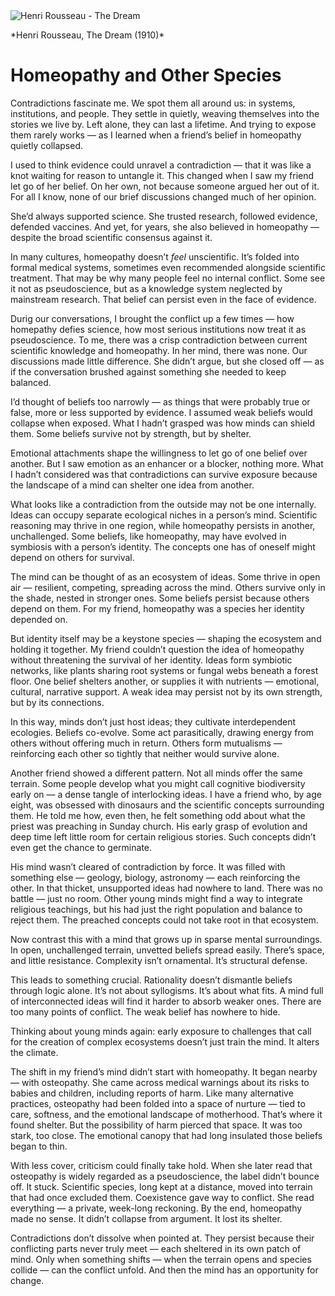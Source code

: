<div class="essay-image">
  <img src="https://pauloabelha.github.io/images/Henri_Rousseau_The_Dream.jpg" alt="Henri Rousseau - The Dream" />
  <p class="caption">*Henri Rousseau, The Dream (1910)*</p>
</div>


# Homeopathy and Other Species

Contradictions fascinate me. We spot them all around us: in systems, institutions, and people. They settle in quietly, weaving themselves into the stories we live by. Left alone, they can last a lifetime. And trying to expose them rarely works — as I learned when a friend’s belief in homeopathy quietly collapsed.

I used to think evidence could unravel a contradiction — that it was like a knot waiting for reason to untangle it. This changed when I saw my friend let go of her belief. On her own, not because someone argued her out of it. For all I know, none of our brief discussions changed much of her opinion.

She’d always supported science. She trusted research, followed evidence, defended vaccines. And yet, for years, she also believed in homeopathy — despite the broad scientific consensus against it.

In many cultures, homeopathy doesn’t *feel* unscientific. It’s folded into formal medical systems, sometimes even recommended alongside scientific treatment. That may be why many people feel no internal conflict. Some see it not as pseudoscience, but as a knowledge system neglected by mainstream research. That belief can persist even in the face of evidence.

Durig our conversations, I brought the conflict up a few times — how homepathy defies science, how most serious institutions now treat it as pseudoscience. To me, there was a crisp contradiction between current scientific knowledge and homeopathy. In her mind, there was none. Our discussions made little difference. She didn’t argue, but she closed off — as if the conversation brushed against something she needed to keep balanced.

I’d thought of beliefs too narrowly — as things that were probably true or false, more or less supported by evidence. I assumed weak beliefs would collapse when exposed. What I hadn’t grasped was how minds can shield them. Some beliefs survive not by strength, but by shelter.

Emotional attachments shape the willingness to let go of one belief over another. But I saw emotion as an enhancer or a blocker, nothing more. What I hadn’t considered was that contradictions can survive exposure because the landscape of a mind can shelter one idea from another.

What looks like a contradiction from the outside may not be one internally. Ideas can occupy separate ecological niches in a person’s mind. Scientific reasoning may thrive in one region, while homeopathy persists in another, unchallenged. Some beliefs, like homeopathy, may have evolved in symbiosis with a person’s identity. The concepts one has of oneself might depend on others for survival.

The mind can be thought of as an ecosystem of ideas. Some thrive in open air — resilient, competing, spreading across the mind. Others survive only in the shade, nested in stronger ones. Some beliefs persist because others depend on them. For my friend, homeopathy was a species her identity depended on.

But identity itself may be a keystone species — shaping the ecosystem and holding it together. My friend couldn’t question the idea of homeopathy without threatening the survival of her identity. Ideas form symbiotic networks, like plants sharing root systems or fungal webs beneath a forest floor. One belief shelters another, or supplies it with nutrients — emotional, cultural, narrative support. A weak idea may persist not by its own strength, but by its connections.

In this way, minds don’t just host ideas; they cultivate interdependent ecologies. Beliefs co-evolve. Some act parasitically, drawing energy from others without offering much in return. Others form mutualisms — reinforcing each other so tightly that neither would survive alone.

Another friend showed a different pattern. Not all minds offer the same terrain. Some people develop what you might call cognitive biodiversity early on — a dense tangle of interlocking ideas. I have a friend who, by age eight, was obsessed with dinosaurs and the scientific concepts surrounding them. He told me how, even then, he felt something odd about what the priest was preaching in Sunday church. His early grasp of evolution and deep time left little room for certain religious stories. Such concepts didn’t even get the chance to germinate.

His mind wasn’t cleared of contradiction by force. It was filled with something else — geology, biology, astronomy — each reinforcing the other. In that thicket, unsupported ideas had nowhere to land. There was no battle — just no room. Other young minds might find a way to integrate religious teachings, but his had just the right population and balance to reject them. The preached concepts could not take root in that ecosystem.

Now contrast this with a mind that grows up in sparse mental surroundings. In open, unchallenged terrain, unvetted beliefs spread easily. There’s space, and little resistance. Complexity isn’t ornamental. It’s structural defense.

This leads to something crucial. Rationality doesn’t dismantle beliefs through logic alone. It’s not about syllogisms. It’s about what fits. A mind full of interconnected ideas will find it harder to absorb weaker ones. There are too many points of conflict. The weak belief has nowhere to hide.

Thinking about young minds again: early exposure to challenges that call for the creation of complex ecosystems doesn’t just train the mind. It alters the climate.

The shift in my friend’s mind didn’t start with homeopathy. It began nearby — with osteopathy. She came across medical warnings about its risks to babies and children, including reports of harm. Like many alternative practices, osteopathy had been folded into a space of nurture — tied to care, softness, and the emotional landscape of motherhood. That’s where it found shelter. But the possibility of harm pierced that space. It was too stark, too close. The emotional canopy that had long insulated those beliefs began to thin.

With less cover, criticism could finally take hold. When she later read that osteopathy is widely regarded as a pseudoscience, the label didn’t bounce off. It stuck. Scientific species, long kept at a distance, moved into terrain that had once excluded them. Coexistence gave way to conflict. She read everything — a private, week-long reckoning. By the end, homeopathy made no sense. It didn’t collapse from argument. It lost its shelter.

Contradictions don’t dissolve when pointed at.
They persist because their conflicting parts never truly meet — each sheltered in its own patch of mind.
Only when something shifts — when the terrain opens and species collide — can the conflict unfold.
And then the mind has an opportunity for change.
